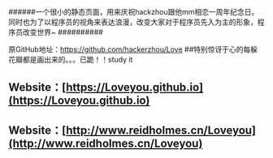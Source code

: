 ######一个很小的静态页面，用来庆祝hackzhou跟他mm相恋一周年纪念日。同时也为了以程序员的视角来表达浪漫，改变大家对于程序员先入为主的形象，程序员改变世界~ ##########



原GitHub地址：https://github.com/hackerzhou/Love
 ##特别惊讶于心的每躲花瓣都是画出来的。。。已跪！！study it
## Website：[https://Loveyou.github.io](https://Loveyou.github.io) ##

## Website：[http://www.reidholmes.cn/Loveyou](http://www.reidholmes.cn/Loveyou) ##


